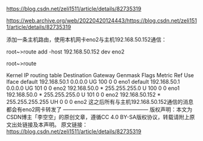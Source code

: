 https://blog.csdn.net/zeli1511/article/details/82735319

https://web.archive.org/web/20220420124443/https://blog.csdn.net/zeli1511/article/details/82735319

添加一条主机路由，使用本机网卡eno2与主机192.168.50.152通信：

root~>route add -host 192.168.50.152 dev eno2
 
root~>route
 
Kernel IP routing table
Destination     Gateway         Genmask         Flags Metric Ref    Use Iface
default         192.168.50.1    0.0.0.0         UG    100    0        0 eno1
default         192.168.50.1    0.0.0.0         UG    101    0        0 eno2
192.168.50.0    *               255.255.255.0   U     100    0        0 eno1
192.168.50.0    *               255.255.255.0   U     101    0        0 eno2
192.168.50.152  *               255.255.255.255 UH    0      0        0 eno2
这之后所有与主机192.168.50.152通信的消息都会有eno2网卡转发了
————————————————
版权声明：本文为CSDN博主「李空空」的原创文章，遵循CC 4.0 BY-SA版权协议，转载请附上原文出处链接及本声明。
原文链接：https://blog.csdn.net/zeli1511/article/details/82735319

